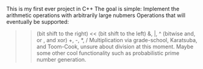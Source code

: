 This is my first ever project in C++
The goal is simple: Implement the arithmetic operations with arbitrarily large nubmers
Operations that will eventually be supported:
>> (bit shift to the right)
<< (bit shift to the left)
&, |, ^ (bitwise and, or , and xor)
+, -, *, /
Multiplication via grade-school, Karatsuba, and Toom-Cook, unsure about division at this moment.
Maybe some other cool functionality such as probabilistic prime number generation.
